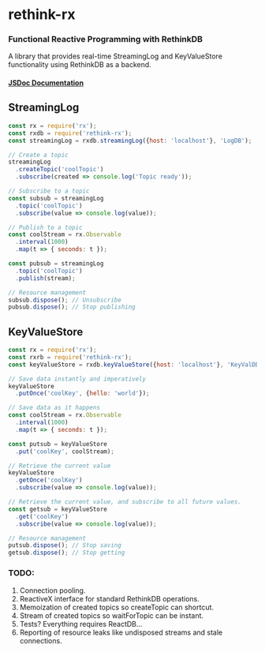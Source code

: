 # rethink-rx
### Functional Reactive Programming with RethinkDB
A library that provides real-time StreamingLog and KeyValueStore functionality
using RethinkDB as a backend.

#### [JSDoc Documentation](https://cdn.rawgit.com/alancnet/rethinkdb-rx/master/out/index.html)

## StreamingLog

```javascript
const rx = require('rx');
const rxdb = require('rethink-rx');
const streamingLog = rxdb.streamingLog({host: 'localhost'}, 'LogDB');

// Create a topic
streamingLog
  .createTopic('coolTopic')
  .subscribe(created => console.log('Topic ready'));

// Subscribe to a topic
const subsub = streamingLog
  .topic('coolTopic')
  .subscribe(value => console.log(value));

// Publish to a topic
const coolStream = rx.Observable
  .interval(1000)
  .map(t => { seconds: t });

const pubsub = streamingLog
  .topic('coolTopic')
  .publish(stream);

// Resource management
subsub.dispose(); // Unsubscribe
pubsub.dispose(); // Stop publishing
```

## KeyValueStore

```javascript
const rx = require('rx');
const rxrb = require('rethink-rx');
const keyValueStore = rxdb.keyValueStore({host: 'localhost'}, 'KeyValDB')

// Save data instantly and imperatively
keyValueStore
  .putOnce('coolKey', {hello: 'world'});

// Save data as it happens
const coolStream = rx.Observable
  .interval(1000)
  .map(t => { seconds: t });

const putsub = keyValueStore
  .put('coolKey', coolStream);

// Retrieve the current value
keyValueStore
  .getOnce('coolKey')
  .subscribe(value => console.log(value));

// Retrieve the current value, and subscribe to all future values.
const getsub = keyValueStore
  .get('coolKey')
  .subscribe(value => console.log(value));

// Resource management
putsub.dispose(); // Stop saving
getsub.dispose(); // Stop getting
```

### TODO:

1. Connection pooling.
2. ReactiveX interface for standard RethinkDB operations.
3. Memoization of created topics so createTopic can shortcut.
4. Stream of created topics so waitForTopic can be instant.
5. Tests? Everything requires ReactDB...
6. Reporting of resource leaks like undisposed streams and stale connections.
